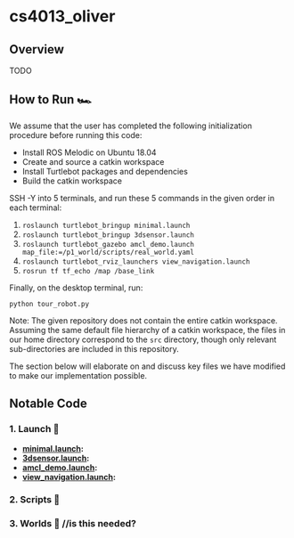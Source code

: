 # cs4013_oliver

## Overview

TODO

## How to Run 🏎️

We assume that the user has completed the following initialization procedure before running this code:

* Install ROS Melodic on Ubuntu 18.04
* Create and source a catkin workspace
* Install Turtlebot packages and dependencies
* Build the catkin workspace

SSH -Y into 5 terminals, and run these 5 commands in the given order in each terminal:

1. `roslaunch turtlebot_bringup minimal.launch`
2. `roslaunch turtlebot_bringup 3dsensor.launch`
3. `roslaunch turtlebot_gazebo amcl_demo.launch map_file:=/p1_world/scripts/real_world.yaml`
4. `roslaunch turtlebot_rviz_launchers view_navigation.launch`
5. `rosrun tf tf_echo /map /base_link`

Finally, on the desktop terminal, run:

`python tour_robot.py`

Note: The given repository does not contain the entire catkin workspace. Assuming the same default file hierarchy of a catkin workspace, the files in our home directory correspond to the `src` directory, though only relevant sub-directories are included in this repository.

The section below will elaborate on and discuss key files we have modified to make our implementation possible.

## Notable Code

### 1. Launch 📁
* **[minimal.launch](https://github.com/nxm23763/cs4013_oliver/blob/main/turtlebot_bringup/launch/minimal.launch):**
* **[3dsensor.launch](https://github.com/nxm23763/cs4013_oliver/blob/main/turtlebot_bringup/launch/3dsensor.launch):**
* **[amcl_demo.launch](https://github.com/nxm23763/cs4013_oliver/blob/main/turtlebot_gazebo/launch/amcl_demo.launch):**
* **[view_navigation.launch](https://github.com/nxm23763/cs4013_oliver/blob/main/turtlebot_rviz_launchers/launch/view_navigation.launch):**

### 2. Scripts 📁

### 3. Worlds 📁 //is this needed?
